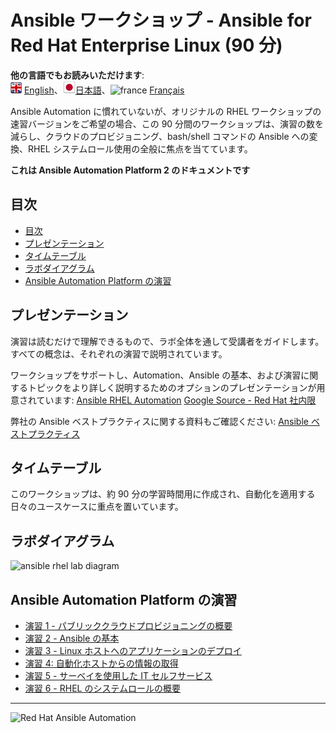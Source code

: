 # Ansible ワークショップ - Ansible for Red Hat Enterprise Linux (90 分)

**他の言語でもお読みいただけます**:
<br>![uk](../../images/uk.png) [English](README.md)、![japan](../../images/japan.png)[日本語](README.ja.md)、![france](../../images/fr.png) [Français](README.fr.md)
<br>

Ansible Automation に慣れていないが、オリジナルの RHEL ワークショップの速習バージョンをご希望の場合、この 90
分間のワークショップは、演習の数を減らし、クラウドのプロビジョニング、bash/shell コマンドの Ansible への変換、RHEL
システムロール使用の全般に焦点を当てています。

**これは Ansible Automation Platform 2 のドキュメントです**

## 目次

* [目次](#table-of-contents)
* [プレゼンテーション](#presentations)
* [タイムテーブル](#time-planning)
* [ラボダイアグラム](#lab-diagram)
* [Ansible Automation Platform の演習](#ansible-automation-platform-exercises)

## プレゼンテーション

演習は読むだけで理解できるもので、ラボ全体を通して受講者をガイドします。すべての概念は、それぞれの演習で説明されています。

ワークショップをサポートし、Automation、Ansible
の基本、および演習に関するトピックをより詳しく説明するためのオプションのプレゼンテーションが用意されています: [Ansible RHEL
Automation](../../decks/ansible_rhel_90.pdf)  [Google Source - Red Hat
社内限](https://docs.google.com/presentation/d/143JtFwmz469ucKNbB4L5T-PtKfurjpcOmCICzSbwm3Y/edit?usp=sharing)

弊社の Ansible ベストプラクティスに関する資料もご確認ください: [Ansible
ベストプラクティス](../../decks/ansible_best_practices.pdf)

## タイムテーブル

このワークショップは、約 90 分の学習時間用に作成され、自動化を適用する日々のユースケースに重点を置いています。

## ラボダイアグラム

![ansible rhel lab diagram](../../images/rhel_lab_diagram.png)

## Ansible Automation Platform の演習

 - [演習 1 - パブリッククラウドプロビジョニングの概要](../ansible_rhel/1.1-setup/README.ja.md)
 - [演習 2 - Ansible の基本](../ansible_rhel/1.2-thebasics/README.ja.md)
 - [演習 3 - Linux ホストへのアプリケーションのデプロイ](../ansible_rhel/1.3-playbook/README.ja.md)
 - [演習 4: 自動化ホストからの情報の取得](../ansible_rhel/1.4-variables/README.ja.md)
 - [演習 5 - サーベイを使用した IT セルフサービス](../ansible_rhel/2.4-surveys/README.ja.md)
 - [演習 6 - RHEL のシステムロールの概要](6-system-roles/README.ja.md)

---
![Red Hat Ansible
Automation](../../images/rh-ansible-automation-platform.png)
